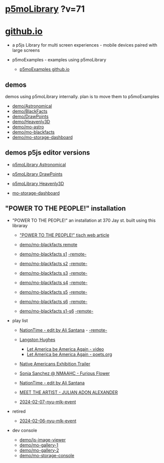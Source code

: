 # [p5moLibrary](https://github.com/molab-itp/p5moLibrary) ?v=71

# [github.io](https://molab-itp.github.io/p5moLibrary/src?v=71)

- a p5js Library for multi screen experiences - mobile devices paired with large screens

- p5moExamples - examples using p5moLibrary

  - [ p5moExamples github.io ](https://molab-itp.github.io/p5moExamples)

## demos

demos using p5moLibrary internally. plan is to move them to p5moExamples

- [demo/Astronomical](demo/Astronomical?v=71)
- [demo/BlackFacts](demo/BlackFacts?v=71)
- [demo/DrawPoints](demo/DrawPoints?v=71)
- [demo/Heavenly3D](demo/Heavenly3D?v=71)
- [demo/mo-astro](demo/mo-astro?v=71)
- [demo/mo-blackfacts](demo/mo-blackfacts?v=71)
- [demo/mo-storage-dashboard](demo/mo-storage-dashboard?v=71)

## demos p5js editor versions

- [p5moLibrary Astronomical](https://editor.p5js.org/jht9629-nyu/sketches/iIIAb8KIDr)

- [p5moLibrary DrawPoints](https://editor.p5js.org/jht9629-nyu/sketches/TQyVoswjQ)

- [p5moLibrary Heavenly3D](https://editor.p5js.org/jht9629-nyu/sketches/6VM5IMP4m)

- [mo-storage-dashboard](https://editor.p5js.org/jht9629-nyu/sketches/Osz28nOS9)

## "POWER TO THE PEOPLE!" installation

- "POWER TO THE PEOPLE!" an installation at 370 Jay st. built using this libraray

  - ["POWER TO THE PEOPLE!" tisch web article](https://tisch.nyu.edu/itp/news/spring-2024/community-facing-interactive-installations-on-the-ground-floor-o)

  - [demo/mo-blackfacts remote](demo/mo-blackfacts?v=71)
  - [demo/mo-blackfacts s1](demo/mo-blackfacts?v=71&group=s1&qrcode=mo-blackfacts-qrcode-1.png) [-remote-](demo/mo-blackfacts?v=71&group=s1)
  - [demo/mo-blackfacts s2](demo/mo-blackfacts?v=71&group=s2&qrcode=mo-blackfacts-qrcode-2.png) [-remote-](demo/mo-blackfacts?v=71&group=s2)
  - [demo/mo-blackfacts s3](demo/mo-blackfacts?v=71&group=s3&qrcode=mo-blackfacts-qrcode-3.png) [-remote-](demo/mo-blackfacts?v=71&group=s3)
  - [demo/mo-blackfacts s4](demo/mo-blackfacts?v=71&group=s4&qrcode=mo-blackfacts-qrcode-4.png) [-remote-](demo/mo-blackfacts?v=71&group=s4)
  - [demo/mo-blackfacts s5](demo/mo-blackfacts?v=71&group=s5&qrcode=mo-blackfacts-qrcode-5.png) [-remote-](demo/mo-blackfacts?v=71&group=s5)
  - [demo/mo-blackfacts s6](demo/mo-blackfacts?v=71&group=s6&qrcode=mo-blackfacts-qrcode-6.png) [-remote-](demo/mo-blackfacts?v=71&group=s6)
  - [demo/mo-blackfacts s1-s6](demo/mo-blackfacts?v=71&group=s1,s2,s3,s4,s5,s6&qrcode=mo-blackfacts-qrcode-1-6.png) [-remote-](demo/mo-blackfacts?v=71&group=s1,s2,s3,s4,s5,s6)

- play list

  - [NationTime - edit by Ali Santana](demo/mo-videoplayer/?playlist=-UtKxghWlvY&title=NationTime%20-%20ELUCID%20-%20BETAMAX&qrcode=NationTime.png) - [-remote-](demo/mo-videoplayer/?playlist=-UtKxghWlvY&title=NationTime%20-%20ELUCID%20-%20BETAMAX)

  - [Langston Hughes ](demo/BlackFacts?playlist=XzI3huqpCi4)

    - [Let America be America Again - video](demo/mo-blackfacts?playlist=CFNM8GB_Yp0&title=%E2%98%85)
    - [Let America be America Again - poets.org](https://poets.org/poem/let-america-be-america-again)

  - [Native Americans Exhibition Trailer](demo/BlackFacts?playlist=hpjNGTYvpxw)

  - [Sonia Sanchez @ NMAAHC - Furious Flower](demo/mo-blackfacts?playlist=FNLp8e-cfgk&title=Sonia%20Sanchez)

  - [NationTime - edit by Ali Santana](demo/mo-videoplayer?playlist=-UtKxghWlvY&title=NationTime%20-%20ELUCID%20-%20BETAMAX&qrcode=NationTime.png)

  - [MEET THE ARTIST - JULIAN ADON ALEXANDER](demo/mo-blackfacts?playlist=wk0La_2igws&title=MEET%20THE%20ARTIST%20-%20JULIAN%20ADON%20ALEXANDE%20-%20What%20it%20is&qrcode=JULIAN.png)

  - [2024-02-07-nyu-mlk-event](demo/mo-blackfacts?playlist=lG758MniLYg&qrcode=annoucement-01.png&title=2024-02-07-nyu-mlk-event)

- retired

  - [2024-02-06-nyu-mlk-event](demo/mo-blackfacts?playlist=zbRz5xTaLYI&qrcode=annoucement-01.png&title=2024-02-06-nyu-mlk-event)
  <!-- - [Weapons of White Destruction - TJ](demo/mo-blackfacts?playlist=ob8YQPGJiHY&title=Weapons%20of%20White%20Destruction%20-%20TJ&&qrcode=TJ.png) -->

- dev console

  - [demo/js-image-viewer](demo/js-image-viewer?v=71)
  - [demo/mo-gallery-1](demo/mo-gallery-1?v=71)
  - [demo/mo-gallery-2](demo/mo-gallery-2?v=71)
  - [demo/mo-storage-console](demo/mo-storage-console?v=71)

<!--

- retired
  - [demo/mo-astro-host-0](demo/mo-astro-host-0?v=71)
  - [demo/mo-astro-host-1](demo/mo-astro-host-1?v=71)
  - [demo/mo-astro-remote-0](demo/mo-astro-remote-0?v=71)
  - [demo/mo-astro-remote-1](demo/mo-astro-remote-1?v=71)

  - [demo/mo-blackfacts-host](demo/mo-blackfacts-host?v=71)
  - [demo/mo-blackfacts-remote](demo/mo-blackfacts-remote?v=71)

# https://www.youtube.com/watch?v=hpjNGTYvpxw
# The Land Carries Our Ancestors: Contemporary Art by Native Americans Exhibition Trailer

 -->
